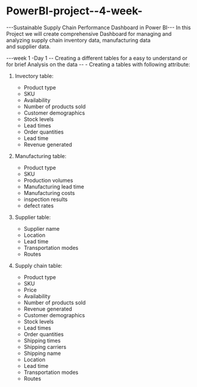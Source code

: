 # PowerBI-project--4-week-
  ---Sustainable Supply Chain Performance Dashboard in Power BI---
 In this Project we will create comprehensive Dashboard for managing and analyzing supply chain inventory data, manufacturing data and supplier data.

---week 1 -Day 1 
    -- Creating a different tables for a easy to understand or for brief Analysis on the data --
    - Creating a tables with following attribute:  
   
  1. Invectory table:
       - Product type
       - SKU
       - Availability
       - Number of products sold
       - Customer demographics
       - Stock levels
       - Lead times
       - Order quantities
       - Lead time
       - Revenue generated
      
   2. Manufacturing table:
       - Product type
       - SKU
       - Production volumes
       - Manufacturing lead time
       - Manufacturing costs
       - inspection results
       - defect rates

   3. Supplier table:
       - Supplier name
       - Location
       - Lead time
       - Transportation modes
       - Routes
    
   4. Supply chain table:
       - Product type
       - SKU
       - Price
       - Availability
       - Number of products sold
       - Revenue generated
       - Customer demographics
       - Stock levels
       - Lead times
       - Order quantities
       - Shipping times
       - Shipping carriers
       - Shipping name
       - Location
       - Lead time
       - Transportation modes
       - Routes
      
